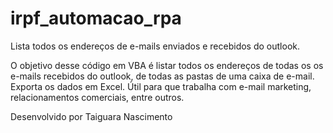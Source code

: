 # irpf_automacao_rpa
Lista todos os endereços de e-mails enviados e recebidos do outlook.

O objetivo desse código em VBA é listar todos os endereços de todas os os e-mails recebidos do outlook,
de todas as pastas de uma caixa de e-mail. Exporta os dados em Excel.
Útil para que trabalha com e-mail marketing, relacionamentos comerciais, entre outros.

Desenvolvido por Taiguara Nascimento
